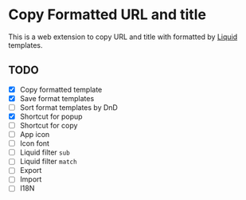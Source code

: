 # Copy Formatted URL and title

This is a web extension to copy URL and title with formatted by [Liquid](https://liquidjs.com) templates.

## TODO

- [x] Copy formatted template
- [x] Save format templates
- [ ] Sort format templates by DnD
- [x] Shortcut for popup
- [ ] Shortcut for copy
- [ ] App icon
- [ ] Icon font
- [ ] Liquid filter `sub`
- [ ] Liquid filter `match`
- [ ] Export
- [ ] Import
- [ ] I18N
